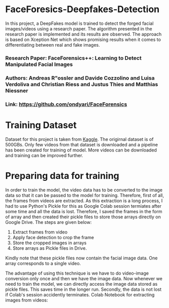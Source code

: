 # FaceForesics-Deepfakes-Detection

In this project, a DeepFakes model is trained to detect the forged facial images/videos using a research paper. The algorithm presented in the research paper is implemented and its results are observed. The approach is based on Xception Net which shows promising results when it comes to differentiating between real and fake images. 

### Research Paper: FaceForensics++: Learning to Detect Manipulated Facial Images
### Authors: Andreas R\"ossler and Davide Cozzolino and Luisa Verdoliva and Christian Riess and Justus Thies and Matthias Niessner
### Link: https://github.com/ondyari/FaceForensics

# Training Dataset
Dataset for this project is taken from [Kaggle](https://www.kaggle.com/c/deepfake-detection-challenge/data). The origirnal dataset is of 500GBs. Only few videos from that dataset is downloaded and a pipeline has been created for training of model. More videos can be downloaded and training can be improved further. 

# Preparing data for training
In order to train the model, the video data has to be converted to the image data so that it can be passed to the model for training. Therefore, first of all, the frames from videos are extracted. As this extraction is a long process, I had to use Python's Pickle for this as Google Colab session termiates after some time and all the data is lost. Therefore, I saved the frames in the form of array and then created their pickle files to store those arrays directly on Google Drive. The steps are given below:
1. Extract frames from video
2. Apply face detection to crop the frame
3. Store the cropped images in arrays
4. Store arrays as Pickle files in Drive.

Kindly note that these pickle files now contain the facial image data. One array corresponds to a single video. 

The advantage of using this technique is we have to do video-image conversion only once and then we have the image data. Now whenever we need to train the model, we can directly access the image data stored as pickle files. This saves time in the longer run. Secondly, the data is not lost if Colab's session accidently terminates. 
Colab Notebook for extracting images from videos: 
